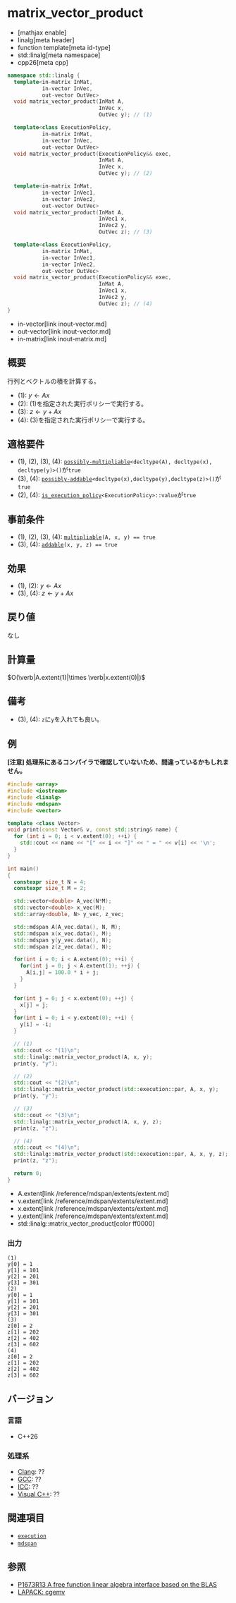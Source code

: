 # matrix_vector_product
* [mathjax enable]
* linalg[meta header]
* function template[meta id-type]
* std::linalg[meta namespace]
* cpp26[meta cpp]

```cpp
namespace std::linalg {
  template<in-matrix InMat,
           in-vector InVec,
           out-vector OutVec>
  void matrix_vector_product(InMat A,
                             InVec x,
                             OutVec y); // (1)

  template<class ExecutionPolicy,
           in-matrix InMat,
           in-vector InVec,
           out-vector OutVec>
  void matrix_vector_product(ExecutionPolicy&& exec,
                             InMat A,
                             InVec x,
                             OutVec y); // (2)

  template<in-matrix InMat,
           in-vector InVec1,
           in-vector InVec2,
           out-vector OutVec>
  void matrix_vector_product(InMat A,
                             InVec1 x,
                             InVec2 y,
                             OutVec z); // (3)

  template<class ExecutionPolicy,
           in-matrix InMat,
           in-vector InVec1,
           in-vector InVec2,
           out-vector OutVec>
  void matrix_vector_product(ExecutionPolicy&& exec,
                             InMat A,
                             InVec1 x,
                             InVec2 y,
                             OutVec z); // (4)
}
```
* in-vector[link inout-vector.md]
* out-vector[link inout-vector.md]
* in-matrix[link inout-matrix.md]

## 概要
行列とベクトルの積を計算する。

- (1): $y \leftarrow Ax$
- (2): (1)を指定された実行ポリシーで実行する。
- (3): $z \leftarrow y + Ax$
- (4): (3)を指定された実行ポリシーで実行する。


## 適格要件
- (1), (2), (3), (4): [`possibly-multipliable`](possibly-multipliable.md)`<decltype(A), decltype(x), decltype(y)>()`が`true`
- (3), (4): [`possibly-addable`](possibly-addable.md)`<decltype(x),decltype(y),decltype(z)>()`が`true`
- (2), (4): [`is_execution_policy`](/reference/execution/is_execution_policy.md)`<ExecutionPolicy>::value`が`true`


## 事前条件
- (1), (2), (3), (4): [`multipliable`](multipliable.md)`(A, x, y) == true`
- (3), (4): [`addable`](addable.md)`(x, y, z) == true`


## 効果
- (1), (2): $y \leftarrow Ax$
- (3), (4): $z \leftarrow y + Ax$


## 戻り値
なし


## 計算量
$O(\verb|A.extent(1)|\times \verb|x.extent(0)|)$


## 備考
- (3), (4): `z`に`y`を入れても良い。


## 例
**[注意] 処理系にあるコンパイラで確認していないため、間違っているかもしれません。**

```cpp example
#include <array>
#include <iostream>
#include <linalg>
#include <mdspan>
#include <vector>

template <class Vector>
void print(const Vector& v, const std::string& name) {
  for (int i = 0; i < v.extent(0); ++i) {
    std::cout << name << "[" << i << "]" << " = " << v[i] << '\n';
  }
}

int main()
{
  constexpr size_t N = 4;
  constexpr size_t M = 2;

  std::vector<double> A_vec(N*M);
  std::vector<double> x_vec(M);
  std::array<double, N> y_vec, z_vec;

  std::mdspan A(A_vec.data(), N, M);
  std::mdspan x(x_vec.data(), M);
  std::mdspan y(y_vec.data(), N);
  std::mdspan z(z_vec.data(), N);

  for(int i = 0; i < A.extent(0); ++i) {
    for(int j = 0; j < A.extent(1); ++j) {
      A[i,j] = 100.0 * i + j;
    }
  }

  for(int j = 0; j < x.extent(0); ++j) {
    x[j] = j;
  }
  for(int i = 0; i < y.extent(0); ++i) {
    y[i] = -i;
  }

  // (1)
  std::cout << "(1)\n";
  std::linalg::matrix_vector_product(A, x, y);
  print(y, "y");

  // (2)
  std::cout << "(2)\n";
  std::linalg::matrix_vector_product(std::execution::par, A, x, y);
  print(y, "y");

  // (3)
  std::cout << "(3)\n";
  std::linalg::matrix_vector_product(A, x, y, z);
  print(z, "z");

  // (4)
  std::cout << "(4)\n";
  std::linalg::matrix_vector_product(std::execution::par, A, x, y, z);
  print(z, "z");

  return 0;
}
```
* A.extent[link /reference/mdspan/extents/extent.md]
* v.extent[link /reference/mdspan/extents/extent.md]
* x.extent[link /reference/mdspan/extents/extent.md]
* y.extent[link /reference/mdspan/extents/extent.md]
* std::linalg::matrix_vector_product[color ff0000]


### 出力
```
(1)
y[0] = 1
y[1] = 101
y[2] = 201
y[3] = 301
(2)
y[0] = 1
y[1] = 101
y[2] = 201
y[3] = 301
(3)
z[0] = 2
z[1] = 202
z[2] = 402
z[3] = 602
(4)
z[0] = 2
z[1] = 202
z[2] = 402
z[3] = 602
```


## バージョン
### 言語
- C++26

### 処理系
- [Clang](/implementation.md#clang): ??
- [GCC](/implementation.md#gcc): ??
- [ICC](/implementation.md#icc): ??
- [Visual C++](/implementation.md#visual_cpp): ??


## 関連項目
- [`execution`](/reference/execution.md)
- [`mdspan`](/reference/mdspan.md)


## 参照
- [P1673R13 A free function linear algebra interface based on the BLAS](https://www.open-std.org/jtc1/sc22/wg21/docs/papers/2023/p1673r13.html)
- [LAPACK: cgemv](https://netlib.org/lapack/explore-html/d7/dda/group__gemv_ga44c85a0d7ecd60a6bc8ca27b222d7792.html#ga44c85a0d7ecd60a6bc8ca27b222d7792)


